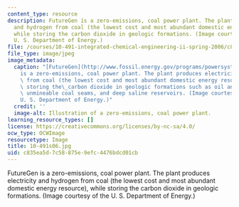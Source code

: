 ```yaml
---
content_type: resource
description: FutureGen is a zero-emissions, coal power plant. The plant produces electricity
  and hydrogen from coal (the lowest cost and most abundant domestic energy resource),
  while storing the carbon dioxide in geologic formations. (Image courtesy of the
  U. S. Department of Energy.)
file: /courses/10-491-integrated-chemical-engineering-ii-spring-2006/c835ea5d7c58875e9efc4476bdcd01cb_10-491s06.jpg
file_type: image/jpeg
image_metadata:
  caption: "[FutureGen](http://www.fossil.energy.gov/programs/powersystems/futuregen/index.html#FutureGen)\_\
    is a zero-emissions, coal power plant. The plant produces electricity and hydrogen\
    \ from coal (the lowest cost and most abundant domestic energy resource), while\
    \ storing the\_carbon dioxide in geologic formations such as oil and gas reservoirs,\
    \ unmineable coal seams, and deep saline reservoirs. (Image courtesy of the\_\
    U. S. Department of Energy.)"
  credit: ''
  image-alt: Illustration of a zero-emissions, coal power plant.
learning_resource_types: []
license: https://creativecommons.org/licenses/by-nc-sa/4.0/
ocw_type: OCWImage
resourcetype: Image
title: 10-491s06.jpg
uid: c835ea5d-7c58-875e-9efc-4476bdcd01cb
---
```

FutureGen is a zero-emissions, coal power plant. The plant produces electricity and hydrogen from coal (the lowest cost and most abundant domestic energy resource), while storing the carbon dioxide in geologic formations. (Image courtesy of the U. S. Department of Energy.)